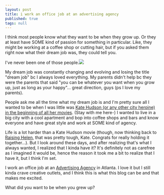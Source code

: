 ```yaml
---
layout: post
title: i work an office job at an advertising agency
published: true
tags: null
---
```




I think most people know what they want to be when they grow up. Or they at least have SOME kind of passion for something in particular. Like, they might be working at a coffee shop or cutting hair, but if you asked them right now what their dream job was, they could tell you.

I've never been one of those people.![]({{site.baseurl}}/)

My dream job was constantly changing and evolving and losing the title "dream job" bc I always loved everything. My parents didn't help bc they were the parents that said "you can be whatever you want when you grow up, just as long as your happy"... great direction, guys (ps I love my parents).

People ask me all the time what my dream job is and I'm pretty sure all I wanted to be when I was little was [Kate Hudson (or any other city heroine) in the beginning of all her movies](http://www.hotflick.net/flicks/2003_How_to_Lose_a_Guy_in_10_Days/003HTL_Kate_Hudson_149.jpg). (Stay with me here-) I wanted to live in a big city with a cool apartment and bop into coffee shops and bars and know everyone and have great style and work at SOME kind of agency.

Life is a lot harder than a Kate Hudson movie (though, now thinking back to [Raising Helen](http://www.imdb.com/title/tt0350028/), that was pretty tough, Kate. Congrats for really holding it together...). But I look around these days, and after realizing that's what I always wanted, I realized that I kinda have it?  It's definitely not as carefree as I imagined it would be, hence the reason it took me a bit to realize that I have it, but I think I'm set.

I work an office job at an [Advertising Agency](http://blueskyagency.com/) in Atlanta. I love it but I still kinda crave creative outlets, and I think this is what this blog can be and that makes me excited.

What did you want to be when you grew up?
